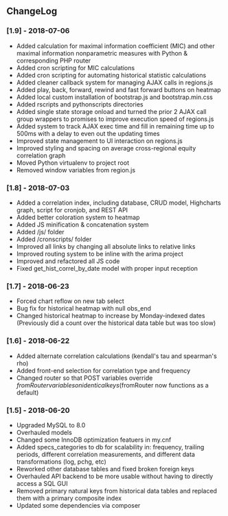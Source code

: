 


## ChangeLog
### [1.9] - 2018-07-06
- Added calculation for maximal information coefficient (MIC) and other maximal information nonparametric measures with Python & corresponding PHP router
- Added cron scripting for MIC calculations
- Added cron scripting for automating historical statistic calculations
- Added cleaner callback system for managing AJAX calls in regions.js
- Added play, back, forward, rewind and fast forward buttons on heatmap
- Added local custom installation of bootstrap.js and bootstrap.min.css
- Added rscripts and pythonscripts directories
- Added single state storage onload and turned the prior 2 AJAX call group wrappers to promises to improve execution speed of regions.js
- Added system to track AJAX exec time and fill in remaining time up to 500ms with a delay to even out the updating times
- Improved state management to UI interaction on regions.js
- Improved styling and spacing on average cross-regional equity correlation graph
- Moved Python virtualenv to project root
- Removed window variables from region.js


### [1.8] - 2018-07-03
- Added a correlation index, including database, CRUD model, Highcharts graph, script for cronjob, and REST API
- Added better coloration system to heatmap
- Added JS minification & concatenation system
- Added /js/ folder
- Added /cronscripts/ folder
- Improved all links by changing all absolute links to relative links
- Improved routing system to be inline with the arima project
- Improved and refactored all JS code
- Fixed get_hist_correl_by_date model with proper input reception


### [1.7] - 2018-06-23
- Forced chart reflow on new tab select
- Bug fix for historical heatmap with null obs_end
- Changed historical heatmap to increase by Monday-indexed dates (Previously did a count over the historical data table but was too slow)

### [1.6] - 2018-06-22
- Added alternate correlation calculations (kendall's tau and spearman's rho)
- Added front-end selection for correlation type and frequency
- Changed router so that POST variables override $fromRouter variables on identical keys ($fromRouter now functions as a default)

### [1.5] - 2018-06-20
- Upgraded MySQL to 8.0
- Overhauled models
- Changed some InnoDB optimization featuers in my.cnf
- Added specs_categories to db for scalability in: frequency, trailing periods, different correlation measurements, and different data transformations (log, pchg, etc)
- Reworked other database tables and fixed broken foreign keys
- Overhauled API backend to be more usable without having to directly access a SQL GUI
- Removed primary natural keys from historical data tables and replaced them with a primary composite index
- Updated some dependencies via composer
